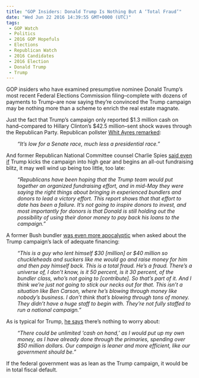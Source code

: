 ```yaml
---
title: "GOP Insiders: Donald Trump Is Nothing But A ‘Total Fraud’"
date: "Wed Jun 22 2016 14:39:55 GMT+0000 (UTC)"
tags: 
 - GOP Watch
 - Politics
 - 2016 GOP Hopefuls
 - Elections
 - Republican Watch
 - 2016 Candidates
 - 2016 Election
 - Donald Trump
 - Trump
---
```

<p>GOP insiders who have examined presumptive nominee Donald Trump&#x2019;s most recent Federal Elections Commission filing&#x2013;complete with dozens of payments to Trump&#x2013;are now saying they&#x2019;re convinced the Trump campaign may be nothing more than a scheme to enrich the real estate magnate.</p><p>Just the fact that Trump&#x2019;s campaign only reported $1.3 million cash on hand&#x2013;compared to Hillary Clinton&#x2019;s $42.5 million&#x2013;sent shock waves through the Republican Party.&#xA0;Republican pollster <a href="http://www.politico.com/story/2016/06/donald-trump-money-republicans-224607" onclick="__gaTracker(&apos;send&apos;, &apos;event&apos;, &apos;outbound-article&apos;, &apos;http://www.politico.com/story/2016/06/donald-trump-money-republicans-224607&apos;, &apos;Whit Ayres remarked&apos;);" target="_blank">Whit Ayres remarked</a>:</p><p style="padding-left: 30px;"><em>&#x201C;It&#x2019;s low for a Senate race, much less a presidential race.&#x201D;</em></p><p>And former Republican National Committee counsel Charlie Spies <a href="http://www.politico.com/story/2016/06/donald-trump-money-republicans-224607" onclick="__gaTracker(&apos;send&apos;, &apos;event&apos;, &apos;outbound-article&apos;, &apos;http://www.politico.com/story/2016/06/donald-trump-money-republicans-224607&apos;, &apos;said even if&apos;);" target="_blank">said even if</a> Trump kicks the campaign into high gear and begins an all-out fundraising blitz, it may well wind up being too little, too late:</p><p style="padding-left: 30px;"><em>&#x201C;Republicans have been hoping that the Trump team would put together an organized fundraising effort, and in mid-May they were saying the right things about bringing in experienced bundlers and donors to lead a victory effort. This report shows that that effort to date has been a failure. It&#x2019;s not going to inspire donors to invest, and most importantly for donors is that Donald is still holding out the possibility of using their donor money to pay back his loans to the campaign.&#x201D;</em></p><p>A former Bush bundler&#xA0;<a href="http://www.politico.com/story/2016/06/donald-trump-money-republicans-224607" onclick="__gaTracker(&apos;send&apos;, &apos;event&apos;, &apos;outbound-article&apos;, &apos;http://www.politico.com/story/2016/06/donald-trump-money-republicans-224607&apos;, &apos;was even more apocalyptic&apos;);" target="_blank">was even more apocalyptic</a> when asked about the Trump campaign&#x2019;s lack of adequate financing:</p><p style="padding-left: 30px;"><em>&#x201C;This is a guy who lent himself $30 [million] or $40 million so chuckleheads and suckers like me would go and raise money for him and then pay himself back. This is a total fraud. He&#x2019;s a fraud. There&#x2019;s a universe of, I don&#x2019;t know, is it 50 percent, is it 30 percent, of the bundler class, who&#x2019;s not going to [contribute]. So that&#x2019;s part of it. And I think we&#x2019;re just not going to stick our necks out for that. This isn&#x2019;t a situation like Ben Carson, where he&#x2019;s blowing through money like nobody&#x2019;s business. I don&#x2019;t think that&#x2019;s blowing through tons of money. They didn&#x2019;t have a huge staff to begin with. They&#x2019;re not fully staffed to run a national campaign.&#x201D;</em></p><p>As is typical for Trump, <a href="http://www.politico.com/story/2016/06/donald-trump-money-republicans-224607" onclick="__gaTracker(&apos;send&apos;, &apos;event&apos;, &apos;outbound-article&apos;, &apos;http://www.politico.com/story/2016/06/donald-trump-money-republicans-224607&apos;, &apos;he says&apos;);" target="_blank">he says</a> there&#x2019;s nothing to worry about:</p><p style="padding-left: 30px;"><em>&#x201C;There could be unlimited &#x2018;cash on hand,&#x2019; as I would put up my own money, as I have already done through the primaries, spending over $50 million dollars. Our campaign is leaner and more efficient, like our government should be.&#x201D;</em></p><p>If the federal government was as lean as the Trump campaign, it would be in total fiscal default.</p>